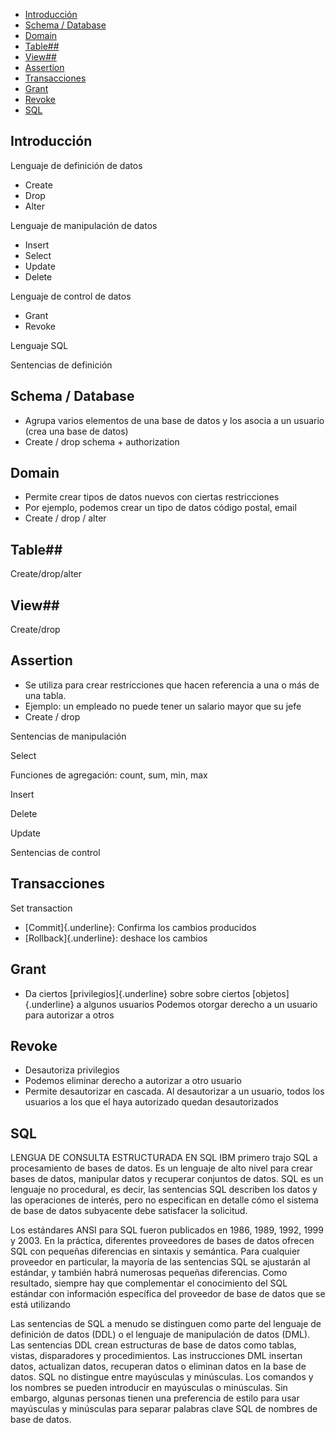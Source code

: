 - [Introducción](#introducci%C3%B3n)
- [Schema / Database](#schema--database)
- [Domain](#domain)
- [Table##](#table)
- [View##](#view)
- [Assertion](#assertion)
- [Transacciones](#transacciones)
- [Grant](#grant)
- [Revoke](#revoke)
- [SQL](#sql)

## Introducción

Lenguaje de definición de datos

- Create
- Drop
- Alter

Lenguaje de manipulación de datos

- Insert
- Select
- Update
- Delete

Lenguaje de control de datos

- Grant
- Revoke

Lenguaje SQL

Sentencias de definición

## Schema / Database

- Agrupa varios elementos de una base de datos y los asocia a un usuario
(crea una base de datos)
- Create / drop schema + authorization

## Domain

- Permite crear tipos de datos nuevos con ciertas restricciones
- Por ejemplo, podemos crear un tipo de datos código postal, email
- Create / drop / alter

## Table## 

Create/drop/alter

## View## 

Create/drop

## Assertion

- Se utiliza para crear restricciones que hacen referencia a una o más de una tabla.
- Ejemplo: un empleado no puede tener un salario mayor que su jefe
- Create / drop

Sentencias de manipulación

Select

Funciones de agregación: count, sum, min, max

Insert

Delete

Update

Sentencias de control

## Transacciones

Set transaction

- [Commit]{.underline}: Confirma los cambios producidos
- [Rollback]{.underline}: deshace los cambios

## Grant

- Da ciertos [privilegios]{.underline} sobre sobre ciertos
[objetos]{.underline} a algunos usuarios
Podemos otorgar derecho a un usuario para autorizar a otros

## Revoke

- Desautoriza privilegios
- Podemos eliminar derecho a autorizar a otro usuario
- Permite desautorizar en cascada. Al desautorizar a un usuario, todos los usuarios a los que el haya autorizado quedan desautorizados

## SQL


LENGUA DE CONSULTA ESTRUCTURADA EN SQL
IBM primero trajo SQL a procesamiento de bases de datos.
Es un lenguaje de alto nivel para crear bases de datos, manipular datos y recuperar conjuntos de datos. 
SQL es un lenguaje no procedural, es decir, las sentencias SQL describen los datos y las operaciones de interés, pero no especifican en detalle cómo el sistema de base de datos subyacente debe satisfacer la solicitud.

Los estándares ANSI para SQL fueron publicados en 1986, 1989, 1992, 1999 y 2003. 
En la práctica, diferentes proveedores de bases de datos ofrecen SQL con pequeñas diferencias en sintaxis y semántica.
 Para cualquier proveedor en particular, la mayoría de las sentencias SQL se ajustarán al estándar, y también habrá numerosas pequeñas diferencias. 
Como resultado, siempre hay que complementar el conocimiento del SQL estándar con información específica del proveedor de base de datos que se está utilizando

Las sentencias de SQL a menudo se distinguen como parte del lenguaje de definición de datos (DDL) o el lenguaje de manipulación de datos (DML). 
Las sentencias DDL crean estructuras de base de datos como tablas, vistas, disparadores y procedimientos. 
Las instrucciones DML insertan datos, actualizan datos, recuperan datos o eliminan datos en la base de datos.
SQL no distingue entre mayúsculas y minúsculas. 
Los comandos y los nombres se pueden introducir en mayúsculas o minúsculas. 
Sin embargo, algunas personas tienen una preferencia de estilo para usar mayúsculas y minúsculas para separar palabras clave SQL de nombres de base de datos.
